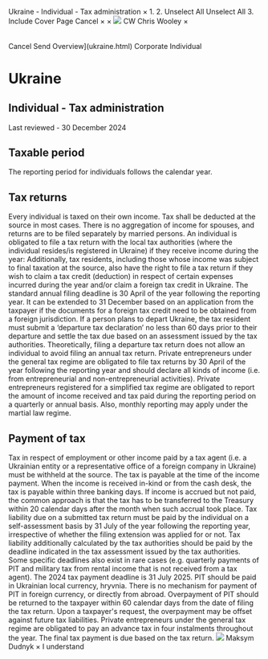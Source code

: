 Ukraine - Individual - Tax administration
×
1.
2.
Unselect All
Unselect All
3.
Include Cover Page
Cancel
×
×
![](-/media/world-wide-tax-summaries/attachments/global---chris-wooley.ashx%3Frev=ac5e5f3223b34096b1afc2a6009c7320&revision=ac5e5f32-23b3-4096-b1af-c2a6009c7320&hash=859B7ADC84DC2CBEC9760E9E6EE7DE6D0A8BFCDF)
CW
Chris Wooley
×
######
Cancel
Send
Overview](ukraine.html)
Corporate
Individual
# Ukraine
## Individual - Tax administration
Last reviewed - 30 December 2024
## Taxable period
The reporting period for individuals follows the calendar year.
## Tax returns
Every individual is taxed on their own income. Tax shall be deducted at the source in most cases. There is no aggregation of income for spouses, and returns are to be filed separately by married persons.
An individual is obligated to file a tax return with the local tax authorities (where the individual resides/is registered in Ukraine) if they receive income during the year:
Additionally, tax residents, including those whose income was subject to final taxation at the source, also have the right to file a tax return if they wish to claim a tax credit (deduction) in respect of certain expenses incurred during the year and/or claim a foreign tax credit in Ukraine.
The standard annual filing deadline is 30 April of the year following the reporting year. It can be extended to 31 December based on an application from the taxpayer if the documents for a foreign tax credit need to be obtained from a foreign jurisdiction.
If a person plans to depart Ukraine, the tax resident must submit a ‘departure tax declaration’ no less than 60 days prior to their departure and settle the tax due based on an assessment issued by the tax authorities. Theoretically, filing a departure tax return does not allow an individual to avoid filing an annual tax return.
Private entrepreneurs under the general tax regime are obligated to file tax returns by 30 April of the year following the reporting year and should declare all kinds of income (i.e. from entrepreneurial and non-entrepreneurial activities).
Private entrepreneurs registered for a simplified tax regime are obligated to report the amount of income received and tax paid during the reporting period on a quarterly or annual basis. Also, monthly reporting may apply under the martial law regime.
## Payment of tax
Tax in respect of employment or other income paid by a tax agent (i.e. a Ukrainian entity or a representative office of a foreign company in Ukraine) must be withheld at the source. The tax is payable at the time of the income payment. When the income is received in-kind or from the cash desk, the tax is payable within three banking days.
If income is accrued but not paid, the common approach is that the tax has to be transferred to the Treasury within 20 calendar days after the month when such accrual took place.
Tax liability due on a submitted tax return must be paid by the individual on a self-assessment basis by 31 July of the year following the reporting year, irrespective of whether the filing extension was applied for or not. Tax liability additionally calculated by the tax authorities should be paid by the deadline indicated in the tax assessment issued by the tax authorities. Some specific deadlines also exist in rare cases (e.g. quarterly payments of PIT and military tax from rental income that is not received from a tax agent).
The 2024 tax payment deadline is 31 July 2025.
PIT should be paid in Ukrainian local currency, hryvnia. There is no mechanism for payment of PIT in foreign currency, or directly from abroad.
Overpayment of PIT should be returned to the taxpayer within 60 calendar days from the date of filing the tax return. Upon a taxpayer's request, the overpayment may be offset against future tax liabilities.
Private entrepreneurs under the general tax regime are obligated to pay an advance tax in four instalments throughout the year. The final tax payment is due based on the tax return.
![](-/media/world-wide-tax-summaries/attachments/ukraine---maksym_dudnyk.ashx%3Frev=998627ac8c5142b7851eb4a8e86edfdd&revision=998627ac-8c51-42b7-851e-b4a8e86edfdd&hash=F6184B2FFAC0DDBDC4B88A6029D0E271628D2715)
Maksym Dudnyk
×
I understand